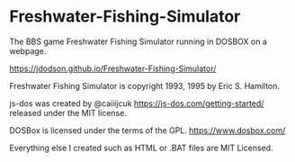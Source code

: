 # Freshwater-Fishing-Simulator
The BBS game Freshwater Fishing Simulator running in DOSBOX on a webpage.

https://jdodson.github.io/Freshwater-Fishing-Simulator/

Freshwater Fishing Simulator is copyright 1993, 1995 by Eric S. Hamilton.

js-dos was created by @caiiijcuk https://js-dos.com/getting-started/ released under the MIT license.

DOSBox is licensed under the terms of the GPL.  https://www.dosbox.com/

Everything else I created such as HTML or .BAT files are MIT Licensed.

